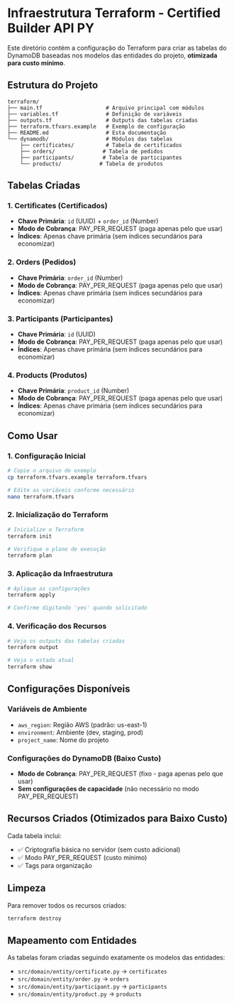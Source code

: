 # Infraestrutura Terraform - Certified Builder API PY

Este diretório contém a configuração do Terraform para criar as tabelas do DynamoDB baseadas nos modelos das entidades do projeto, **otimizada para custo mínimo**.

## Estrutura do Projeto

```
terraform/
├── main.tf                    # Arquivo principal com módulos
├── variables.tf               # Definição de variáveis
├── outputs.tf                 # Outputs das tabelas criadas
├── terraform.tfvars.example   # Exemplo de configuração
├── README.md                  # Esta documentação
└── dynamodb/                  # Módulos das tabelas
    ├── certificates/          # Tabela de certificados
    ├── orders/               # Tabela de pedidos
    ├── participants/         # Tabela de participantes
    └── products/            # Tabela de produtos
```

## Tabelas Criadas

### 1. Certificates (Certificados)
- **Chave Primária**: `id` (UUID) + `order_id` (Number)
- **Modo de Cobrança**: PAY_PER_REQUEST (paga apenas pelo que usar)
- **Índices**: Apenas chave primária (sem índices secundários para economizar)

### 2. Orders (Pedidos)
- **Chave Primária**: `order_id` (Number)
- **Modo de Cobrança**: PAY_PER_REQUEST (paga apenas pelo que usar)
- **Índices**: Apenas chave primária (sem índices secundários para economizar)

### 3. Participants (Participantes)
- **Chave Primária**: `id` (UUID)
- **Modo de Cobrança**: PAY_PER_REQUEST (paga apenas pelo que usar)
- **Índices**: Apenas chave primária (sem índices secundários para economizar)

### 4. Products (Produtos)
- **Chave Primária**: `product_id` (Number)
- **Modo de Cobrança**: PAY_PER_REQUEST (paga apenas pelo que usar)
- **Índices**: Apenas chave primária (sem índices secundários para economizar)

## Como Usar

### 1. Configuração Inicial

```bash
# Copie o arquivo de exemplo
cp terraform.tfvars.example terraform.tfvars

# Edite as variáveis conforme necessário
nano terraform.tfvars
```

### 2. Inicialização do Terraform

```bash
# Inicialize o Terraform
terraform init

# Verifique o plano de execução
terraform plan
```

### 3. Aplicação da Infraestrutura

```bash
# Aplique as configurações
terraform apply

# Confirme digitando 'yes' quando solicitado
```

### 4. Verificação dos Recursos

```bash
# Veja os outputs das tabelas criadas
terraform output

# Veja o estado atual
terraform show
```

## Configurações Disponíveis

### Variáveis de Ambiente
- `aws_region`: Região AWS (padrão: us-east-1)
- `environment`: Ambiente (dev, staging, prod)
- `project_name`: Nome do projeto

### Configurações do DynamoDB (Baixo Custo)
- **Modo de Cobrança**: PAY_PER_REQUEST (fixo - paga apenas pelo que usar)
- **Sem configurações de capacidade** (não necessário no modo PAY_PER_REQUEST)

## Recursos Criados (Otimizados para Baixo Custo)

Cada tabela inclui:
- ✅ Criptografia básica no servidor (sem custo adicional)
- ✅ Modo PAY_PER_REQUEST (custo mínimo)
- ✅ Tags para organização


## Limpeza

Para remover todos os recursos criados:

```bash
terraform destroy
```

## Mapeamento com Entidades

As tabelas foram criadas seguindo exatamente os modelos das entidades:

- `src/domain/entity/certificate.py` → `certificates`
- `src/domain/entity/order.py` → `orders`
- `src/domain/entity/participant.py` → `participants`
- `src/domain/entity/product.py` → `products`
